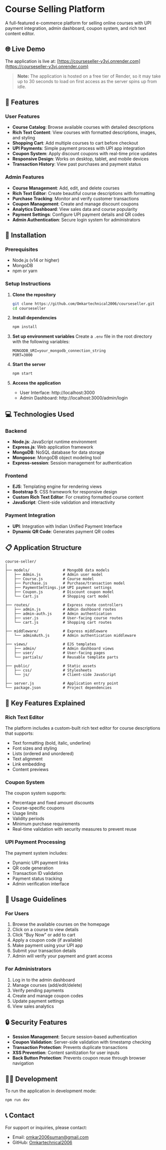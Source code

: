 # Course Selling Platform

A full-featured e-commerce platform for selling online courses with UPI payment integration, admin dashboard, coupon system, and rich text content editor.

## 🌐 Live Demo

The application is live at: [https://courseseller-y3vj.onrender.com](https://courseseller-y3vj.onrender.com)

> **Note:** The application is hosted on a free tier of Render, so it may take up to 30 seconds to load on first access as the server spins up from idle.

## 🌟 Features

### User Features
- **Course Catalog**: Browse available courses with detailed descriptions
- **Rich Text Content**: View courses with formatted descriptions, images, and styling
- **Shopping Cart**: Add multiple courses to cart before checkout
- **UPI Payments**: Simple payment process with UPI app integration
- **Coupon System**: Apply discount coupons with real-time price updates
- **Responsive Design**: Works on desktop, tablet, and mobile devices
- **Transaction History**: View past purchases and payment status

### Admin Features
- **Course Management**: Add, edit, and delete courses
- **Rich Text Editor**: Create beautiful course descriptions with formatting
- **Purchase Tracking**: Monitor and verify customer transactions
- **Coupon Management**: Create and manage discount coupons
- **Analytics Dashboard**: View sales data and course popularity
- **Payment Settings**: Configure UPI payment details and QR codes
- **Admin Authentication**: Secure login system for administrators

## 🚀 Installation

### Prerequisites
- Node.js (v14 or higher)
- MongoDB
- npm or yarn

### Setup Instructions

1. **Clone the repository**
   ```bash
   git clone https://github.com/Omkartechnical2006/courseseller.git
   cd courseseller
   ```

2. **Install dependencies**
   ```bash
   npm install
   ```

3. **Set up environment variables**
   Create a `.env` file in the root directory with the following variables:
   ```
   MONGODB_URI=your_mongodb_connection_string
   PORT=3000
   ```

4. **Start the server**
   ```bash
   npm start
   ```

5. **Access the application**
   - User Interface: http://localhost:3000
   - Admin Dashboard: http://localhost:3000/admin/login

## 💻 Technologies Used

### Backend
- **Node.js**: JavaScript runtime environment
- **Express.js**: Web application framework
- **MongoDB**: NoSQL database for data storage
- **Mongoose**: MongoDB object modeling tool
- **Express-session**: Session management for authentication

### Frontend
- **EJS**: Templating engine for rendering views
- **Bootstrap 5**: CSS framework for responsive design
- **Custom Rich Text Editor**: For creating formatted course content
- **JavaScript**: Client-side validation and interactivity

### Payment Integration
- **UPI**: Integration with Indian Unified Payment Interface
- **Dynamic QR Code**: Generates payment QR codes

## 📋 Application Structure

```
course-seller/
│
├── models/               # MongoDB data models
│   ├── Admin.js          # Admin user model
│   ├── Course.js         # Course model
│   ├── Purchase.js       # Purchase/transaction model
│   ├── PaymentSettings.js# UPI payment settings
│   ├── Coupon.js         # Discount coupon model
│   └── Cart.js           # Shopping cart model
│
├── routes/               # Express route controllers
│   ├── admin.js          # Admin dashboard routes
│   ├── admin-auth.js     # Admin authentication
│   ├── user.js           # User-facing course routes
│   └── cart.js           # Shopping cart routes
│
├── middleware/           # Express middleware
│   └── adminAuth.js      # Admin authentication middleware
│
├── views/                # EJS templates
│   ├── admin/            # Admin dashboard views
│   ├── user/             # User-facing pages
│   └── partials/         # Reusable template parts
│
├── public/               # Static assets
│   ├── css/              # Stylesheets
│   └── js/               # Client-side JavaScript
│
├── server.js             # Application entry point
└── package.json          # Project dependencies
```

## 🌱 Key Features Explained

### Rich Text Editor
The platform includes a custom-built rich text editor for course descriptions that supports:
- Text formatting (bold, italic, underline)
- Font sizes and styling
- Lists (ordered and unordered)
- Text alignment
- Link embedding
- Content previews

### Coupon System
The coupon system supports:
- Percentage and fixed amount discounts
- Course-specific coupons
- Usage limits
- Validity periods
- Minimum purchase requirements
- Real-time validation with security measures to prevent reuse

### UPI Payment Processing
The payment system includes:
- Dynamic UPI payment links
- QR code generation
- Transaction ID validation
- Payment status tracking
- Admin verification interface

## 📜 Usage Guidelines

### For Users
1. Browse the available courses on the homepage
2. Click on a course to view details
3. Click "Buy Now" or add to cart
4. Apply a coupon code (if available)
5. Make payment using your UPI app
6. Submit your transaction details
7. Admin will verify your payment and grant access

### For Administrators
1. Log in to the admin dashboard
2. Manage courses (add/edit/delete)
3. Verify pending payments
4. Create and manage coupon codes
5. Update payment settings
6. View sales analytics

## 🔒 Security Features

- **Session Management**: Secure session-based authentication
- **Coupon Validation**: Server-side validation with timestamp checking
- **Transaction Protection**: Prevents duplicate transactions
- **XSS Prevention**: Content sanitization for user inputs
- **Back Button Protection**: Prevents coupon reuse through browser navigation

## 👨‍💻 Development

To run the application in development mode:
```bash
npm run dev
```

## 📞 Contact

For support or inquiries, please contact:
- Email: omkar2006suman@gmail.com
- GitHub: [Omkartechnical2006](https://github.com/Omkartechnical2006)